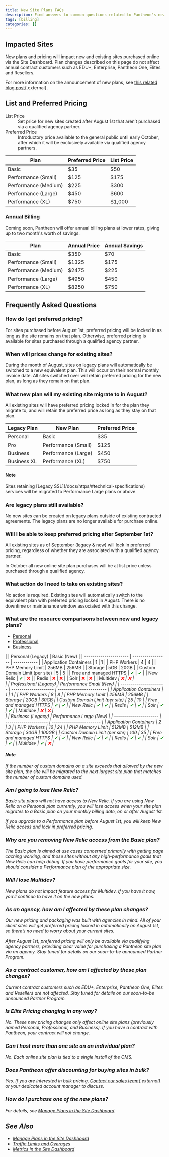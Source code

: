 ```yaml
---
title: New Site Plans FAQs
description: Find answers to common questions related to Pantheon's new site plans and pricing changes.
tags: [billing]
categories: []
---
```

## Impacted Sites
New plans and pricing will impact new and existing sites purchased online via the Site Dashboard. Plan changes described on this page do not affect annual contract customers such as EDU+, Enterprise, Pantheon One, Elites and Resellers.

For more information on the announcement of new plans, see [this related blog post](https://pantheon.io/blog/announcing-new-online-site-plans){.external}.

## List and Preferred Pricing
<dl>
  <dt>List Price</dt>
    <dd>Set price for new sites created after August 1st that aren’t purchased via a qualified agency partner.</dd>
  <dt>Preferred Price</dt>
    <dd>Introductory price available to the general public until early October, after which it will be exclusively available via qualified agency partners.</dd>
</dl>

| Plan                 | Preferred Price | List Price  |
| -------------------- | --------------- | ----------- |
| Basic                | $35             | $50         |
| Performance (Small)  | $125            | $175        |
| Performance (Medium) | $225            | $300        |
| Performance (Large)  | $450            | $600        |
| Performance (XL)     | $750            | $1,000      |

### Annual Billing
Coming soon, Pantheon will offer annual billing plans at lower rates, giving up to two month's worth of savings.

| Plan                 | Annual Price | Annual Savings  |
| -------------------- | ------------ | --------------- |
| Basic                | $350             | $70         |
| Performance (Small)  | $1325            | $175        |
| Performance (Medium) | $2475            | $225        |
| Performance (Large)  | $4950            | $450        |
| Performance (XL)     | $8250            | $750        |

## Frequently Asked Questions

### How do I get preferred pricing?
For sites purchased before August 1st, preferred pricing will be locked in as long as the site remains on that plan. Otherwise, preferred pricing is available for sites purchased through a qualified agency partner.

### When will prices change for existing sites?
During the month of August, sites on legacy plans will automatically be switched to a new equivalent plan. This will occur on their normal monthly invoice date. All sites switched over will retain preferred pricing for the new plan, as long as they remain on that plan.

### What new plan will my existing site migrate to in August?
All existing sites will have preferred pricing locked in for the plan they migrate to, and will retain the preferred price as long as they stay on that plan.

| Legacy Plan | New Plan            | Preferred Price  |
| ------------| --------------------| ---------------- |
| Personal    | Basic               | $35              |
| Pro         | Performance (Small) | $125             |
| Business    | Performance (Large) | $450             |
| Business XL | Performance (XL)    | $750             |


<div class="alert alert-info" role="alert">
<h4 class="info">Note</h4>
<p markdown="1">Sites retaining [Legacy SSL](/docs/https/#technical-specifications) services will be migrated to Performance Large plans or above.</p>
</div>

### Are legacy plans still available?
No new sites can be created on legacy plans outside of existing contracted agreements. The legacy plans are no longer available for purchase online.

### Will I be able to keep preferred pricing after September 1st?
All existing sites as of September (legacy & new) will lock in preferred pricing, regardless of whether they are associated with a qualified agency partner.

In October all new online site plan purchases will be at list price unless purchased through a qualified agency.

### What action do I need to take on existing sites?
No action is required. Existing sites will automatically switch to the equivalent plan with preferred pricing locked in August. There is no downtime or maintenance window associated with this change.

### What are the resource comparisons between new and legacy plans?
<!-- Nav tabs -->
<ul class="nav nav-tabs" role="tablist">
  <!-- Active tab -->
  <li id="personal-id" role="presentation" class="active"><a href="#personal" aria-controls="basic-anchor" role="tab" data-toggle="tab">Personal</a></li>

  <!-- 2nd Tab Nav -->
  <li id="professional-id" role="presentation"><a href="#professional" aria-controls="professional" role="tab" data-toggle="tab">Professional</a></li>

  <!-- 3rd Tab Nav -->
  <li id="business-id" role="presentation"><a href="#business" aria-controls="business" role="tab" data-toggle="tab">Business</a></li>
</ul>

<!-- Tab panes -->
<div class="tab-content">
  <!-- Active pane content -->
  <div role="tabpanel" class="tab-pane active" id="personal" markdown="1">
  |                        | Personal (Legacy) | Basic (New)  |
  | ---------------------- | ----------------- | ------------ |
  | Application Containers |        1          |      1       |
  | PHP Workers            |        4          |      4       |
  | PHP Memory Limit       |      256MB        |    256MB     |
  | Storage                |       5GB	       |     20GB     |
  | Custom Domain Limit (per site) <a class="pop" rel="popover" data-proofer-ignore data-toggle="popover" data-html="true" data-content="For details, see <a href='/docs/domains/#custom-domains'>Domains and Redirects</a>."><em class="fa fa-info-circle"></em></a>   | 5 | 5 |
  | Free and managed HTTPS <a class="pop" rel="popover" data-proofer-ignore data-toggle="popover" data-html="true" data-content="For details, see <a href='/docs/https/'>HTTPS on Pantheon's Global CDN</a>."><em class="fa fa-info-circle"></em></a>                   | <span style="color:green">✔</span> | <span style="color:green">✔</span> |
  | New Relic <a class="pop" rel="popover" data-proofer-ignore data-toggle="popover" data-html="true" data-content="For details, see <a href='/docs/new-relic/'>New Relic APM Pro</a>."><em class="fa fa-info-circle"></em></a>                                         | <span style="color:green">✔</span> | <span style="color:red">❌</span> |
  | Redis <a class="pop" rel="popover" data-proofer-ignore data-toggle="popover" data-html="true" data-content="For details, see <a href='/docs/redis/'>Installing Redis on Drupal or WordPress</a>."><em class="fa fa-info-circle"></em></a>                           | <span style="color:red">❌</span> | <span style="color:red">❌</span> |
  | Solr <a class="pop" rel="popover" data-proofer-ignore data-toggle="popover" data-html="true" data-content="For details, see <a href='/docs/solr/'>Apache Solr on Pantheon</a>."><em class="fa fa-info-circle"></em></a>                                             | <span style="color:red">❌</span> | <span style="color:red">❌</span> |
  | Multidev <a class="pop" rel="popover" data-proofer-ignore data-toggle="popover" data-html="true" data-content="All sites associated with an organization have access to <a href='/docs/multidev/'>Multidev</a>, regardless of plan."><em class="fa fa-info-circle"> | <span style="color:red">❌</span> | <span style="color:red">❌</span> |
  </div>

  <!-- 2nd pane content -->
  <div role="tabpanel" class="tab-pane" id="professional" markdown="1">
  |                        | Professional (Legacy) | Performance Small (New)  |
  | ---------------------- | --------------------- | ------------------------ |
  | Application Containers |          1            |            1             |
  | PHP Workers            |          8            |            8             |
  | PHP Memory Limit       |         256MB         |          256MB           |
  | Storage                |         20GB          |          30GB            |
  | Custom Domain Limit (per site) <a class="pop" rel="popover" data-proofer-ignore data-toggle="popover" data-html="true" data-content="For details, see <a href='/docs/domains/#custom-domains'>Domains and Redirects</a>."><em class="fa fa-info-circle"></em></a>| 25 | 10 |
  | Free and managed HTTPS <a class="pop" rel="popover" data-proofer-ignore data-toggle="popover" data-html="true" data-content="For details, see <a href='/docs/https/'>HTTPS on Pantheon's Global CDN</a>."><em class="fa fa-info-circle"></em></a>                | <span style="color:green">✔</span> | <span style="color:green">✔</span> |
  | New Relic <a class="pop" rel="popover" data-proofer-ignore data-toggle="popover" data-html="true" data-content="For details, see <a href='/docs/new-relic/'>New Relic APM Pro</a>."><em class="fa fa-info-circle"></em></a>                                      | <span style="color:green">✔</span> | <span style="color:green">✔</span> |
  | Redis <a class="pop" rel="popover" data-proofer-ignore data-toggle="popover" data-html="true" data-content="For details, see <a href='/docs/redis/'>Installing Redis on Drupal or WordPress</a>."><em class="fa fa-info-circle"></em></a>                        | <span style="color:green">✔</span> | <span style="color:green">✔</span> |
  | Solr <a class="pop" rel="popover" data-proofer-ignore data-toggle="popover" data-html="true" data-content="For details, see <a href='/docs/solr/'>Apache Solr on Pantheon</a>."><em class="fa fa-info-circle"></em></a>                                          | <span style="color:green">✔</span> | <span style="color:green">✔</span> |
  | Multidev <a class="pop" rel="popover" data-proofer-ignore data-toggle="popover" data-html="true" data-content="All sites associated with an organization have access to <a href='/docs/multidev/'>Multidev</a>, regardless of plan."><em class="fa fa-info-circle">| <span style="color:red">❌</span> | <span style="color:red">❌</span> |
  </div>

  <!-- 3rd pane content -->
  <div role="tabpanel" class="tab-pane" id="business" markdown="1">
  |                        | Business (Legacy)     | Performance Large (New)  |
  | ---------------------- | --------------------- | ------------------------ |
  | Application Containers |           2           |           3              |
  | PHP Workers            |           16          |          24              |
  | PHP Memory Limit       |         512MB         |         512MB            |
  | Storage                |         30GB          |         100GB            |
  | Custom Domain Limit (per site) <a class="pop" rel="popover" data-proofer-ignore data-toggle="popover" data-html="true" data-content="For details, see <a href='/docs/domains/#custom-domains'>Domains and Redirects</a>."><em class="fa fa-info-circle"></em></a>| 100 | 35 |
  | Free and managed HTTPS <a class="pop" rel="popover" data-proofer-ignore data-toggle="popover" data-html="true" data-content="For details, see <a href='/docs/https/'>HTTPS on Pantheon's Global CDN</a>."><em class="fa fa-info-circle"></em></a>                | <span style="color:green">✔</span> | <span style="color:green">✔</span> |
  | New Relic <a class="pop" rel="popover" data-proofer-ignore data-toggle="popover" data-html="true" data-content="For details, see <a href='/docs/new-relic/'>New Relic APM Pro</a>."><em class="fa fa-info-circle"></em></a>                                      | <span style="color:green">✔</span> | <span style="color:green">✔</span> |
  | Redis <a class="pop" rel="popover" data-proofer-ignore data-toggle="popover" data-html="true" data-content="For details, see <a href='/docs/redis/'>Installing Redis on Drupal or WordPress</a>."><em class="fa fa-info-circle"></em></a>                        | <span style="color:green">✔</span> | <span style="color:green">✔</span> |
  | Solr <a class="pop" rel="popover" data-proofer-ignore data-toggle="popover" data-html="true" data-content="For details, see <a href='/docs/solr/'>Apache Solr on Pantheon</a>."><em class="fa fa-info-circle"></em></a>                                          | <span style="color:green">✔</span> | <span style="color:green">✔</span> |
  | Multidev <a class="pop" rel="popover" data-proofer-ignore data-toggle="popover" data-html="true" data-content="All sites associated with an organization have access to <a href='/docs/multidev/'>Multidev</a>, regardless of plan."><em class="fa fa-info-circle">| <span style="color:green">✔</span> | <span style="color:red">❌</span> |
  </div>
</div>

<div class="alert alert-info" role="alert">
  <h4 class="info">Note</h4>
  <p markdown="1">If the number of custom domains on a site exceeds that allowed by the new site plan, the site will be migrated to the next largest site plan that matches the number of custom domains used.</p>
</div>

### Am I going to lose New Relic?
Basic site plans will not have access to New Relic. If you are using New Relic on a Personal plan currently, you will lose access when your site plan migrates to a Basic plan on your monthly billing date, on or after August 1st.

If you upgrade to a Performance plan before August 1st, you will keep New Relic access and lock in preferred pricing.

### Why are you removing New Relic access from the Basic plan?
The Basic plan is aimed at use cases concerned primarily with getting page caching working, and those sites without any high-performance goals that New Relic can help debug. If you have performance goals for your site, you should consider a Performance plan of the appropriate size.

### Will I lose Multidev?
New plans do not impact feature access for Multidev. If you have it now, you'll continue to have it on the new plans.

### As an agency, how am I affected by these plan changes?
Our new pricing and packaging was built with agencies in mind. All of your client sites will get preferred pricing locked in automatically on August 1st, so there’s no need to worry about your current sites.

After August 1st, preferred pricing will only be available via qualifying agency partners, providing clear value for purchasing a Pantheon site plan via an agency. Stay tuned for details on our soon-to-be announced Partner Program.

### As a contract customer, how am I affected by these plan changes?
Current contract customers such as EDU+, Enterprise, Pantheon One, Elites and Resellers are not affected. Stay tuned for details on our soon-to-be announced Partner Program.

### Is Elite Pricing changing in any way?
No. These new pricing changes only affect online site plans (previously named Personal, Professional, and Business). If you have a contract with Pantheon, your contract will not change.

### Can I host more than one site on an individual plan?
No. Each online site plan is tied to a single install of the CMS.

### Does Pantheon offer discounting for buying sites in bulk?
Yes. If you are interested in bulk pricing, [Contact our sales team](https://pantheon.io/contact-us?docsplanFAQ){.external} or your dedicated account manager to discuss.

### How do I purchase one of the new plans?
For details, see [Manage Plans in the Site Dashboard](/docs/site-plan/).

## See Also
- [Manage Plans in the Site Dashboard](/docs/site-plan/)
- [Traffic Limits and Overages](/docs/traffic-limits/)
- [Metrics in the Site Dashboard](/docs/metrics/)
